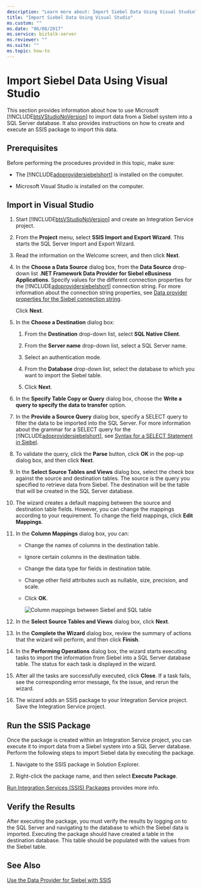 ```yaml
---
description: "Learn more about: Import Siebel Data Using Visual Studio"
title: "Import Siebel Data Using Visual Studio"
ms.custom: ""
ms.date: "06/08/2017"
ms.service: biztalk-server
ms.reviewer: ""
ms.suite: ""
ms.topic: how-to
---
```

# Import Siebel Data Using Visual Studio
This section provides information about how to use Microsoft [!INCLUDE[btsVStudioNoVersion](../../includes/btsvstudionoversion-md.md)] to import data from a Siebel system into a SQL Server database. It also provides instructions on how to create and execute an SSIS package to import this data.  
  
## Prerequisites  
 Before performing the procedures provided in this topic, make sure:  
  
- The [!INCLUDE[adoprovidersiebelshort](../../includes/adoprovidersiebelshort-md.md)] is installed on the computer.  
  
- Microsoft Visual Studio is installed on the computer.  
  
## Import in Visual Studio  
 
1. Start [!INCLUDE[btsVStudioNoVersion](../../includes/btsvstudionoversion-md.md)] and create an Integration Service project.  
  
2. From the **Project** menu, select **SSIS Import and Export Wizard**. This starts the SQL Server Import and Export Wizard.  
  
3. Read the information on the Welcome screen, and then click **Next**.  
  
4. In the **Choose a Data Source** dialog box, from the **Data Source** drop-down list **.NET Framework Data Provider for Siebel eBusiness Applications**. Specify values for the different connection properties for the [!INCLUDE[adoprovidersiebelshort](../../includes/adoprovidersiebelshort-md.md)] connection string. For more information about the connection string properties, see [Data provider properties for the Siebel connection string](../../adapters-and-accelerators/adapter-siebel/data-provider-properties-for-the-siebel-connection-string.md).  
  
    Click **Next**.  
  
5. In the **Choose a Destination** dialog box:  
  
   1.  From the **Destination** drop-down list, select **SQL Native Client**.  
  
   2.  From the **Server name** drop-down list, select a SQL Server name.  
  
   3.  Select an authentication mode.  
  
   4.  From the **Database** drop-down list, select the database to which you want to import the Siebel table.  
  
   5.  Click **Next**.  
  
6. In the **Specify Table Copy or Query** dialog box, choose the **Write a query to specify the data to transfer** option.  
  
7. In the **Provide a Source Query** dialog box, specify a SELECT query to filter the data to be imported into the SQL Server. For more information about the grammar for a SELECT query for the [!INCLUDE[adoprovidersiebelshort](../../includes/adoprovidersiebelshort-md.md)], see [Syntax for a SELECT Statement in Siebel](../../adapters-and-accelerators/adapter-siebel/syntax-for-a-select-statement-in-siebel.md).  
  
8. To validate the query, click the **Parse** button, click **OK** in the pop-up dialog box, and then click **Next**.  
  
9. In the **Select Source Tables and Views** dialog box, select the check box against the source and destination tables. The source is the query you specified to retrieve data from Siebel. The destination will be the table that will be created in the SQL Server database.  
  
10. The wizard creates a default mapping between the source and destination table fields. However, you can change the mappings according to your requirement. To change the field mappings, click **Edit Mappings**.  
  
11. In the **Column Mappings** dialog box, you can:  
  
    - Change the names of columns in the destination table.  
  
    - Ignore certain columns in the destination table.  
  
    - Change the data type for fields in destination table.  
  
    - Change other field attributes such as nullable, size, precision, and scale.  
  
    - Click **OK**.  
  
      ![Column mappings between Siebel and SQL table](../../adapters-and-accelerators/adapter-siebel/media/a3047801-3fa6-496b-91d8-3888dfbb0169.gif "a3047801-3fa6-496b-91d8-3888dfbb0169")  
  
12. In the **Select Source Tables and Views** dialog box, click **Next**.  
  
13. In the **Complete the Wizard** dialog box, review the summary of actions that the wizard will perform, and then click **Finish**.  
  
14. In the **Performing Operations** dialog box, the wizard starts executing tasks to import the information from Siebel into a SQL Server database table. The status for each task is displayed in the wizard.  
  
15. After all the tasks are successfully executed, click **Close**. If a task fails, see the corresponding error message, fix the issue, and rerun the wizard.  
  
16. The wizard adds an SSIS package to your Integration Service project. Save the Integration Service project.  
  
## Run the SSIS Package  
 Once the package is created within an Integration Service project, you can execute it to import data from a Siebel system into a SQL Server database. Perform the following steps to import Siebel data by executing the package.  
  
1.  Navigate to the SSIS package in Solution Explorer.  
  
2.  Right-click the package name, and then select **Execute Package**.  
  
[Run Integration Services (SSIS) Packages](/sql/integration-services/packages/run-integration-services-ssis-packages) provides more info. 
  
## Verify the Results  
 After executing the package, you must verify the results by logging on to the SQL Server and navigating to the database to which the Siebel data is imported. Executing the package should have created a table in the destination database. This table should be populated with the values from the Siebel table.  
  
## See Also  
 [Use the Data Provider for Siebel with SSIS](../../adapters-and-accelerators/adapter-siebel/use-the-data-provider-for-siebel-with-ssis.md)
